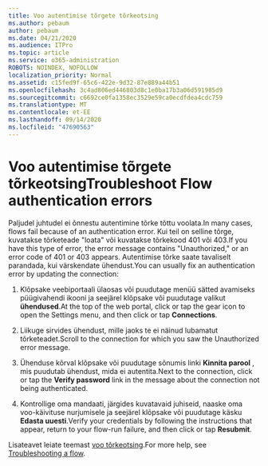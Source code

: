 ```yaml
---
title: Voo autentimise tõrgete tõrkeotsing
ms.author: pebaum
author: pebaum
ms.date: 04/21/2020
ms.audience: ITPro
ms.topic: article
ms.service: o365-administration
ROBOTS: NOINDEX, NOFOLLOW
localization_priority: Normal
ms.assetid: c15fed9f-65c6-422e-9d32-87e889a44b51
ms.openlocfilehash: 3c4ad806ed446803d8c1e0ba17b3a06d591985d9
ms.sourcegitcommit: c6692ce0fa1358ec3529e59ca0ecdfdea4cdc759
ms.translationtype: MT
ms.contentlocale: et-EE
ms.lasthandoff: 09/14/2020
ms.locfileid: "47690563"
---
```

# <a name="troubleshoot-flow-authentication-errors"></a><span data-ttu-id="02b8f-102">Voo autentimise tõrgete tõrkeotsing</span><span class="sxs-lookup"><span data-stu-id="02b8f-102">Troubleshoot Flow authentication errors</span></span>

<span data-ttu-id="02b8f-103">Paljudel juhtudel ei õnnestu autentimine tõrke tõttu voolata.</span><span class="sxs-lookup"><span data-stu-id="02b8f-103">In many cases, flows fail because of an authentication error.</span></span> <span data-ttu-id="02b8f-104">Kui teil on selline tõrge, kuvatakse tõrketeade "loata" või kuvatakse tõrkekood 401 või 403.</span><span class="sxs-lookup"><span data-stu-id="02b8f-104">If you have this type of error, the error message contains "Unauthorized," or an error code of 401 or 403 appears.</span></span> <span data-ttu-id="02b8f-105">Autentimise tõrke saate tavaliselt parandada, kui värskendate ühendust.</span><span class="sxs-lookup"><span data-stu-id="02b8f-105">You can usually fix an authentication error by updating the connection:</span></span>
  
1. <span data-ttu-id="02b8f-106">Klõpsake veebiportaali ülaosas või puudutage menüü sätted avamiseks püügivahendi ikooni ja seejärel klõpsake või puudutage valikut **ühendused**.</span><span class="sxs-lookup"><span data-stu-id="02b8f-106">At the top of the web portal, click or tap the gear icon to open the Settings menu, and then click or tap **Connections**.</span></span>
    
2. <span data-ttu-id="02b8f-107">Liikuge sirvides ühendust, mille jaoks te ei näinud lubamatut tõrketeadet.</span><span class="sxs-lookup"><span data-stu-id="02b8f-107">Scroll to the connection for which you saw the Unauthorized error message.</span></span>
    
3. <span data-ttu-id="02b8f-108">Ühenduse kõrval klõpsake või puudutage sõnumis linki **Kinnita parool** , mis puudutab ühendust, mida ei autentita.</span><span class="sxs-lookup"><span data-stu-id="02b8f-108">Next to the connection, click or tap the **Verify password** link in the message about the connection not being authenticated.</span></span> 
    
4. <span data-ttu-id="02b8f-109">Kontrollige oma mandaati, järgides kuvatavaid juhiseid, naaske oma voo-käivituse nurjumisele ja seejärel klõpsake või puudutage käsku **Edasta uuesti**.</span><span class="sxs-lookup"><span data-stu-id="02b8f-109">Verify your credentials by following the instructions that appear, return to your flow-run failure, and then click or tap **Resubmit**.</span></span>
    
<span data-ttu-id="02b8f-110">Lisateavet leiate teemast [voo tõrkeotsing](https://go.microsoft.com/fwlink/?linkid=872110).</span><span class="sxs-lookup"><span data-stu-id="02b8f-110">For more help, see [Troubleshooting a flow](https://go.microsoft.com/fwlink/?linkid=872110).</span></span>
  

